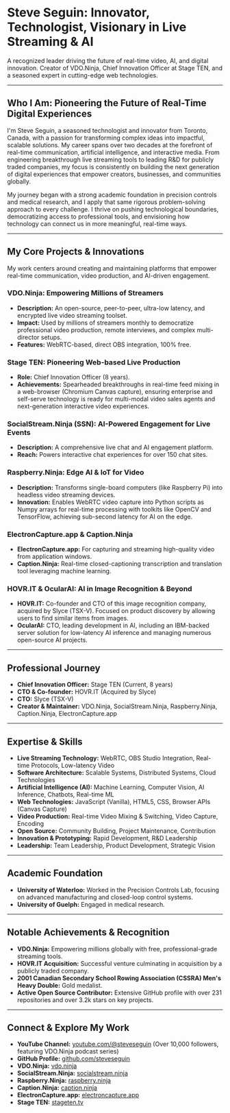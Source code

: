 # Steve Seguin: Innovator, Technologist, Visionary in Live Streaming & AI

A recognized leader driving the future of real-time video, AI, and digital innovation. Creator of VDO.Ninja, Chief Innovation Officer at Stage TEN, and a seasoned expert in cutting-edge web technologies.

---

## Who I Am: Pioneering the Future of Real-Time Digital Experiences

I'm Steve Seguin, a seasoned technologist and innovator from Toronto, Canada, with a passion for transforming complex ideas into impactful, scalable solutions. My career spans over two decades at the forefront of real-time communication, artificial intelligence, and interactive media. From engineering breakthrough live streaming tools to leading R&D for publicly traded companies, my focus is consistently on building the next generation of digital experiences that empower creators, businesses, and communities globally.

My journey began with a strong academic foundation in precision controls and medical research, and I apply that same rigorous problem-solving approach to every challenge. I thrive on pushing technological boundaries, democratizing access to professional tools, and envisioning how technology can connect us in more meaningful, real-time ways.

---

## My Core Projects & Innovations

My work centers around creating and maintaining platforms that empower real-time communication, video production, and AI-driven engagement.

### VDO.Ninja: Empowering Millions of Streamers
* **Description:** An open-source, peer-to-peer, ultra-low latency, and encrypted live video streaming toolset.
* **Impact:** Used by millions of streamers monthly to democratize professional video production, remote interviews, and complex multi-director setups.
* **Features:** WebRTC-based, direct OBS integration, 100% free.

### Stage TEN: Pioneering Web-based Live Production
* **Role:** Chief Innovation Officer (8 years).
* **Achievements:** Spearheaded breakthroughs in real-time feed mixing in a web-browser (Chromium Canvas capture), ensuring enterprise and self-serve technology is ready for multi-modal video sales agents and next-generation interactive video experiences.

### SocialStream.Ninja (SSN): AI-Powered Engagement for Live Events
* **Description:** A comprehensive live chat and AI engagement platform.
* **Reach:** Powers interactive chat experiences for over 150 chat sites.

### Raspberry.Ninja: Edge AI & IoT for Video
* **Description:** Transforms single-board computers (like Raspberry Pi) into headless video streaming devices.
* **Innovation:** Enables WebRTC video capture into Python scripts as Numpy arrays for real-time processing with toolkits like OpenCV and TensorFlow, achieving sub-second latency for AI on the edge.

### ElectronCapture.app & Caption.Ninja
* **ElectronCapture.app:** For capturing and streaming high-quality video from application windows.
* **Caption.Ninja:** Real-time closed-captioning transcription and translation tool leveraging machine learning.

### HOVR.IT & OcularAI: AI in Image Recognition & Beyond
* **HOVR.IT:** Co-founder and CTO of this image recognition company, acquired by Slyce (TSX-V). Focused on product discovery by allowing users to find similar items from images.
* **OcularAI:** CTO, leading development in AI, including an IBM-backed server solution for low-latency AI inference and managing numerous open-source AI projects.

---

## Professional Journey

* **Chief Innovation Officer:** Stage TEN (Current, 8 years)
* **CTO & Co-founder:** HOVR.IT (Acquired by Slyce)
* **CTO:** Slyce (TSX-V)
* **Creator & Maintainer:** VDO.Ninja, SocialStream.Ninja, Raspberry.Ninja, Caption.Ninja, ElectronCapture.app

---

## Expertise & Skills

* **Live Streaming Technology:** WebRTC, OBS Studio Integration, Real-time Protocols, Low-latency Video
* **Software Architecture:** Scalable Systems, Distributed Systems, Cloud Technologies
* **Artificial Intelligence (AI):** Machine Learning, Computer Vision, AI Inference, Chatbots, Real-time ML
* **Web Technologies:** JavaScript (Vanilla), HTML5, CSS, Browser APIs (Canvas Capture)
* **Video Production:** Real-time Video Mixing & Switching, Video Capture, Encoding
* **Open Source:** Community Building, Project Maintenance, Contribution
* **Innovation & Prototyping:** Rapid Development, R&D Leadership
* **Leadership:** Team Leadership, Product Development, Strategic Vision

---

## Academic Foundation

* **University of Waterloo:** Worked in the Precision Controls Lab, focusing on advanced manufacturing and closed-loop control systems.
* **University of Guelph:** Engaged in medical research.

---

## Notable Achievements & Recognition

* **VDO.Ninja:** Empowering millions globally with free, professional-grade streaming tools.
* **HOVR.IT Acquisition:** Successful venture culminating in acquisition by a publicly traded company.
* **2001 Canadian Secondary School Rowing Association (CSSRA) Men's Heavy Double:** Gold medalist.
* **Active Open Source Contributor:** Extensive GitHub profile with over 231 repositories and over 3.2k stars on key projects.

---

## Connect & Explore My Work

* **YouTube Channel:** [youtube.com/@steveseguin](https://www.youtube.com/c/SteveSeguin82) (Over 10,000 followers, featuring VDO.Ninja podcast series)
* **GitHub Profile:** [github.com/steveseguin](https://github.com/steveseguin)
* **VDO.Ninja:** [vdo.ninja](https://vdo.ninja)
* **SocialStream.Ninja:** [socialstream.ninja](https://socialstream.ninja)
* **Raspberry.Ninja:** [raspberry.ninja](https://raspberry.ninja)
* **Caption.Ninja:** [caption.ninja](https://caption.ninja)
* **ElectronCapture.app:** [electroncapture.app](https://electroncapture.app)
* **Stage TEN:** [stageten.tv](https://stageten.tv)
